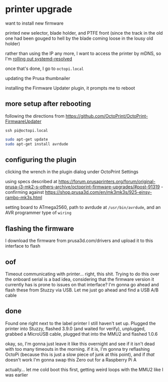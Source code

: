 # printer upgrade

want to install new firmware

printed new selector, blade holder, and PTFE front (since the track in the old one had been gouged to hell by the blade coming loose in the lousy old holder)

rather than using the IP any more, I want to access the printer by mDNS, so I'm [rolling out systemd-resolved](hs8v7-1s5bg-8y8nn-a0e32-gvh8c)

once that's done, I go to `octopi.local`

updating the Prusa thumbnailer

installing the Firmware Updater plugin, it prompts me to reboot

## more setup after rebooting

following the directions from https://github.com/OctoPrint/OctoPrint-FirmwareUpdater

`ssh pi@octopi.local`

```bash
sudo apt-get update
sudo apt-get install avrdude
```

## configuring the plugin

clicking the wrench in the plugin dialog under OctoPrint Settings

using specs described at https://forum.prusaprinters.org/forum/original-prusa-i3-mk2-s-others-archive/octoprint-firmware-upgrades/#post-91319 - confirming against https://shop.prusa3d.com/en/mk3mk3s/925-einsy-rambo-mk3s.html

setting board to ATmega2560, path to avrdude at `/usr/bin/avrdude`, and an AVR programmer type of `wiring`

## flashing the firmware

I download the firmware from prusa3d.com/drivers and upload it to this interface to flash

## oof

Timeout communicating with printer... right, this shit. Trying to do this over the onboard serial is a bad idea, considering that the firmware version it currently has is prone to issues on that interface? I'm gonna go ahead and flash these from Stuzzy via USB. Let me just go ahead and find a USB A/B cable

## done

Found one right next to the label printer I still haven't set up. Plugged the printer into Stuzzy, flashed 3.9.0 (and waited for verify), unplugged, grabbed a MicroUSB cable, plugged that into the MMU2 and flashed 1.0.6

okay, so, I'm gonna just leave it like this overnight and see if it isn't dead with too many timeouts in the morning. if it is, I'm gonna try reflashing OctoPi (because this is just a slow piece of junk at this point), and if *that* doesn't work I'm gonna swap this Zero out for a Raspberry Pi A

actually... let me cold boot this first, getting weird loops with the MMU2 like I was earlier
